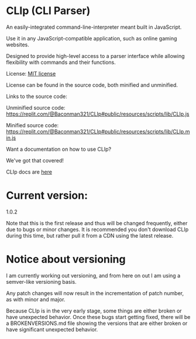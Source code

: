 # CLIp (CLI Parser)

An easily-integrated command-line-interpreter meant built in JavaScript.

Use it in any JavaScript-compatible application, such as online gaming websites.

Designed to provide high-level access to a parser interface while allowing
flexibility with commands and their functions. 

License: [MIT license](https://opensource.org/licenses/MIT)

License can be found in the source code, both minified and unminified.

Links to the source code:

Unminified source code: https://replit.com/@Baconman321/CLIp#public/resources/scripts/lib/CLIp.js

Minified source code:
https://replit.com/@Baconman321/CLIp#public/resources/scripts/lib/CLIp.min.js


Want a documentation on how to use CLIp?

We've got that covered!

CLIp docs are [here](https://clip.baconman321.repl.co/docs/about.html)


# Current version:

1.0.2

Note that this is the first release and thus will be changed frequently, either due to bugs or minor changes. It is recommended you don't download CLIp during this time, but rather pull it from a CDN using the latest release.

# Notice about versioning

I am currently working out versioning, and from here on out I am using a semver-like versioning basis.

Any patch changes will now result in the incrementation of patch number, as with minor and major.

Because CLIp is in the very early stage, some things are either broken or have unexpected behavior. Once these bugs start getting fixed, there will be a BROKENVERSIONS.md file showing the versions that are either broken or have significant unexpected behavior.



